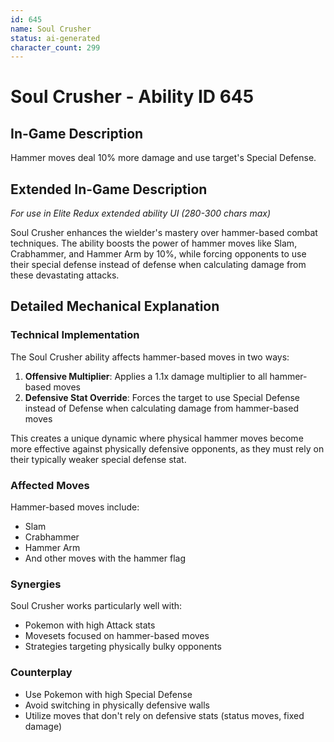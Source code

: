 ```yaml
---
id: 645
name: Soul Crusher
status: ai-generated
character_count: 299
---
```


# Soul Crusher - Ability ID 645

## In-Game Description
Hammer moves deal 10% more damage and use target's Special Defense.

## Extended In-Game Description
*For use in Elite Redux extended ability UI (280-300 chars max)*

Soul Crusher enhances the wielder's mastery over hammer-based combat techniques. The ability boosts the power of hammer moves like Slam, Crabhammer, and Hammer Arm by 10%, while forcing opponents to use their special defense instead of defense when calculating damage from these devastating attacks.

## Detailed Mechanical Explanation

### Technical Implementation

The Soul Crusher ability affects hammer-based moves in two ways:

1. **Offensive Multiplier**: Applies a 1.1x damage multiplier to all hammer-based moves
2. **Defensive Stat Override**: Forces the target to use Special Defense instead of Defense when calculating damage from hammer-based moves

This creates a unique dynamic where physical hammer moves become more effective against physically defensive opponents, as they must rely on their typically weaker special defense stat.

### Affected Moves

Hammer-based moves include:
- Slam
- Crabhammer  
- Hammer Arm
- And other moves with the hammer flag

### Synergies

Soul Crusher works particularly well with:
- Pokemon with high Attack stats
- Movesets focused on hammer-based moves
- Strategies targeting physically bulky opponents

### Counterplay

- Use Pokemon with high Special Defense
- Avoid switching in physically defensive walls
- Utilize moves that don't rely on defensive stats (status moves, fixed damage)